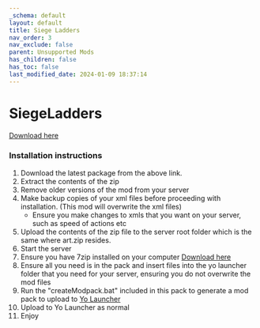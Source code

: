```yaml
---
_schema: default
layout: default
title: Siege Ladders
nav_order: 3
nav_exclude: false
parent: Unsupported Mods
has_children: false
has_toc: false
last_modified_date: 2024-01-09 18:37:14
---
```

# SiegeLadders

[Download here](https://github.com/LiF-x/SiegeLadders/releases/latest)&nbsp;

### Installation instructions

1. Download the latest package from the above link.
2. Extract the contents of the zip
3. Remove older versions of the mod from your server
4. Make backup copies of your xml files before proceeding with installation. (This mod will overwrite the xml files)
   * Ensure you make changes to xmls that you want on your server, such as speed of actions etc
5. Upload the contents of the zip file to the server root folder which is the same where art.zip resides.
6. Start the server
7. Ensure you have 7zip installed on your computer [Download here](https://7zip.dev/en/download/)
8. Ensure all you need is in the pack and insert files into the yo launcher folder that you need for your server, ensuring you do not overwrite the mod files
9. Run the "createModpack.bat" included in this pack to generate a mod pack to upload to [Yo Launcher](https://www.yolauncher.app/)
10. Upload to Yo Launcher as normal
11. Enjoy